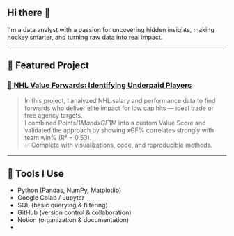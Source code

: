 ## Hi there 👋

I'm a data analyst with a passion for uncovering hidden insights, making hockey smarter, and turning raw data into real impact.

---

## 🏒 Featured Project

### [🔗 NHL Value Forwards: Identifying Underpaid Players](https://github.com/YourUsername/nhl-underpaid-players)

> In this project, I analyzed NHL salary and performance data to find forwards who deliver elite impact for low cap hits — ideal trade or free agency targets.  
> I combined Points/$1M and xGF%/$1M into a custom Value Score and validated the approach by showing xGF% correlates strongly with team win% (R² = 0.53).  
> ✅ Complete with visualizations, code, and reproducible methods.

---

## 🔧 Tools I Use
- Python (Pandas, NumPy, Matplotlib)
- Google Colab / Jupyter
- SQL (basic querying & filtering)
- GitHub (version control & collaboration)
- Notion (organization & documentation)
- 
<!--
**LysisVerum/LysisVerum** is a ✨ _special_ ✨ repository because its `README.md` (this file) appears on your GitHub profile.

Here are some ideas to get you started:

- 🔭 I’m currently working on ...
- 🌱 I’m currently learning ...
- 👯 I’m looking to collaborate on ...
- 🤔 I’m looking for help with ...
- 💬 Ask me about ...
- 📫 How to reach me: ...
- 😄 Pronouns: ...
- ⚡ Fun fact: ...
-->
